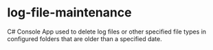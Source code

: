 # log-file-maintenance
C# Console App used to delete log files or other specified file types in configured folders that are older than a specified date.
